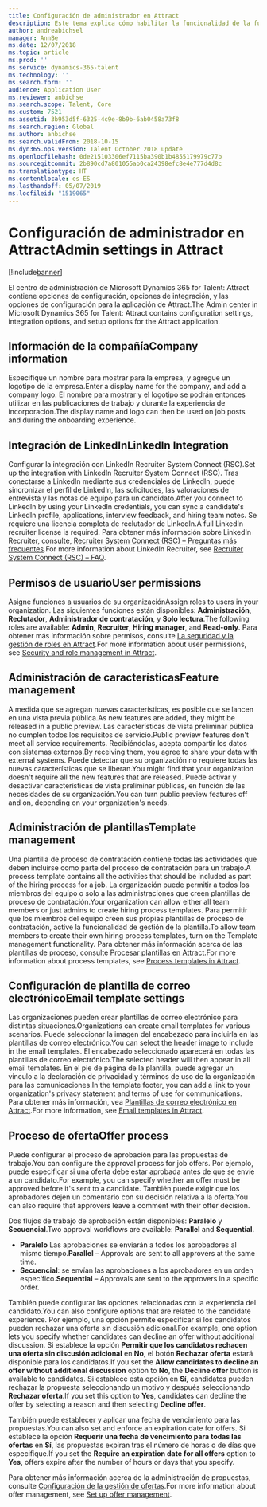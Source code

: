 ```yaml
---
title: Configuración de administrador en Attract
description: Este tema explica cómo habilitar la funcionalidad de la función para las organizaciones y los usuarios de Attract.
author: andreabichsel
manager: AnnBe
ms.date: 12/07/2018
ms.topic: article
ms.prod: ''
ms.service: dynamics-365-talent
ms.technology: ''
ms.search.form: ''
audience: Application User
ms.reviewer: anbichse
ms.search.scope: Talent, Core
ms.custom: 7521
ms.assetid: 3b953d5f-6325-4c9e-8b9b-6ab0458a73f8
ms.search.region: Global
ms.author: anbichse
ms.search.validFrom: 2018-10-15
ms.dyn365.ops.version: Talent October 2018 update
ms.openlocfilehash: 0de215103306ef7115ba390b1b4855179979c77b
ms.sourcegitcommit: 2b890cd7a801055ab0ca24398efc8e4e777d4d8c
ms.translationtype: HT
ms.contentlocale: es-ES
ms.lasthandoff: 05/07/2019
ms.locfileid: "1519065"
---
```

# <a name="admin-settings-in-attract"></a><span data-ttu-id="dc15d-103">Configuración de administrador en Attract</span><span class="sxs-lookup"><span data-stu-id="dc15d-103">Admin settings in Attract</span></span>
[!include[banner](../includes/banner.md)]

<span data-ttu-id="dc15d-104">El centro de administración de Microsoft Dynamics 365 for Talent: Attract contiene opciones de configuración, opciones de integración, y las opciones de configuración para la aplicación de Attract.</span><span class="sxs-lookup"><span data-stu-id="dc15d-104">The Admin center in Microsoft Dynamics 365 for Talent: Attract contains configuration settings, integration options, and setup options for the Attract application.</span></span>

## <a name="company-information"></a><span data-ttu-id="dc15d-105">Información de la compañía</span><span class="sxs-lookup"><span data-stu-id="dc15d-105">Company information</span></span>

<span data-ttu-id="dc15d-106">Especifique un nombre para mostrar para la empresa, y agregue un logotipo de la empresa.</span><span class="sxs-lookup"><span data-stu-id="dc15d-106">Enter a display name for the company, and add a company logo.</span></span> <span data-ttu-id="dc15d-107">El nombre para mostrar y el logotipo se podrán entonces utilizar en las publicaciones de trabajo y durante la experiencia de incorporación.</span><span class="sxs-lookup"><span data-stu-id="dc15d-107">The display name and logo can then be used on job posts and during the onboarding experience.</span></span>

## <a name="linkedin-integration"></a><span data-ttu-id="dc15d-108">Integración de LinkedIn</span><span class="sxs-lookup"><span data-stu-id="dc15d-108">LinkedIn Integration</span></span>

<span data-ttu-id="dc15d-109">Configurar la integración con LinkedIn Recruiter System Connect (RSC).</span><span class="sxs-lookup"><span data-stu-id="dc15d-109">Set up the integration with LinkedIn Recruiter System Connect (RSC).</span></span> <span data-ttu-id="dc15d-110">Tras conectarse a LinkedIn mediante sus credenciales de LinkedIn, puede sincronizar el perfil de LinkedIn, las solicitudes, las valoraciones de entrevista y las notas de equipo para un candidato.</span><span class="sxs-lookup"><span data-stu-id="dc15d-110">After you connect to LinkedIn by using your LinkedIn credentials, you can sync a candidate's LinkedIn profile, applications, interview feedback, and hiring team notes.</span></span> <span data-ttu-id="dc15d-111">Se requiere una licencia completa de reclutador de LinkedIn.</span><span class="sxs-lookup"><span data-stu-id="dc15d-111">A full LinkedIn recruiter license is required.</span></span> <span data-ttu-id="dc15d-112">Para obtener más información sobre LinkedIn Recruiter, consulte, [Recruiter System Connect (RSC) – Preguntas más frecuentes](https://www.linkedin.com/help/recruiter/answer/90483).</span><span class="sxs-lookup"><span data-stu-id="dc15d-112">For more information about LinkedIn Recruiter, see [Recruiter System Connect (RSC) – FAQ](https://www.linkedin.com/help/recruiter/answer/90483).</span></span>

## <a name="user-permissions"></a><span data-ttu-id="dc15d-113">Permisos de usuario</span><span class="sxs-lookup"><span data-stu-id="dc15d-113">User permissions</span></span>

<span data-ttu-id="dc15d-114">Asigne funciones a usuarios de su organización</span><span class="sxs-lookup"><span data-stu-id="dc15d-114">Assign roles to users in your organization.</span></span> <span data-ttu-id="dc15d-115">Las siguientes funciones están disponibles: **Administración**, **Reclutador**, **Administrador de contratación**, y **Solo lectura**.</span><span class="sxs-lookup"><span data-stu-id="dc15d-115">The following roles are available: **Admin**, **Recruiter**, **Hiring manager**, and **Read-only**.</span></span> <span data-ttu-id="dc15d-116">Para obtener más información sobre permisos, consulte [La seguridad y la gestión de roles en Attract](./security-attract.md).</span><span class="sxs-lookup"><span data-stu-id="dc15d-116">For more information about user permissions, see [Security and role management in Attract](./security-attract.md).</span></span>

## <a name="feature-management"></a><span data-ttu-id="dc15d-117">Administración de características</span><span class="sxs-lookup"><span data-stu-id="dc15d-117">Feature management</span></span>

<span data-ttu-id="dc15d-118">A medida que se agregan nuevas características, es posible que se lancen en una vista previa pública.</span><span class="sxs-lookup"><span data-stu-id="dc15d-118">As new features are added, they might be released in a public preview.</span></span> <span data-ttu-id="dc15d-119">Las características de vista preliminar pública no cumplen todos los requisitos de servicio.</span><span class="sxs-lookup"><span data-stu-id="dc15d-119">Public preview features don't meet all service requirements.</span></span> <span data-ttu-id="dc15d-120">Recibiéndolas, acepta compartir los datos con sistemas externos.</span><span class="sxs-lookup"><span data-stu-id="dc15d-120">By receiving them, you agree to share your data with external systems.</span></span> <span data-ttu-id="dc15d-121">Puede detectar que su organización no requiere todas las nuevas características que se liberan.</span><span class="sxs-lookup"><span data-stu-id="dc15d-121">You might find that your organization doesn't require all the new features that are released.</span></span> <span data-ttu-id="dc15d-122">Puede activar y desactivar características de vista preliminar públicas, en función de las necesidades de su organización.</span><span class="sxs-lookup"><span data-stu-id="dc15d-122">You can turn public preview features off and on, depending on your organization's needs.</span></span>

## <a name="template-management"></a><span data-ttu-id="dc15d-123">Administración de plantillas</span><span class="sxs-lookup"><span data-stu-id="dc15d-123">Template management</span></span>

<span data-ttu-id="dc15d-124">Una plantilla de proceso de contratación contiene todas las actividades que deben incluirse como parte del proceso de contratación para un trabajo.</span><span class="sxs-lookup"><span data-stu-id="dc15d-124">A process template contains all the activities that should be included as part of the hiring process for a job.</span></span> <span data-ttu-id="dc15d-125">La organización puede permitir a todos los miembros del equipo o solo a las administraciones que creen plantillas de proceso de contratación.</span><span class="sxs-lookup"><span data-stu-id="dc15d-125">Your organization can allow either all team members or just admins to create hiring process templates.</span></span> <span data-ttu-id="dc15d-126">Para permitir que los miembros del equipo creen sus propias plantillas de proceso de contratación, active la funcionalidad de gestión de la plantilla.</span><span class="sxs-lookup"><span data-stu-id="dc15d-126">To allow team members to create their own hiring process templates, turn on the Template management functionality.</span></span> <span data-ttu-id="dc15d-127">Para obtener más información acerca de las plantillas de proceso, consulte [Procesar plantillas en Attract](./process-templates-attract.md).</span><span class="sxs-lookup"><span data-stu-id="dc15d-127">For more information about process templates, see [Process templates in Attract](./process-templates-attract.md).</span></span>

## <a name="email-template-settings"></a><span data-ttu-id="dc15d-128">Configuración de plantilla de correo electrónico</span><span class="sxs-lookup"><span data-stu-id="dc15d-128">Email template settings</span></span>

<span data-ttu-id="dc15d-129">Las organizaciones pueden crear plantillas de correo electrónico para distintas situaciones.</span><span class="sxs-lookup"><span data-stu-id="dc15d-129">Organizations can create email templates for various scenarios.</span></span> <span data-ttu-id="dc15d-130">Puede seleccionar la imagen del encabezado para incluirla en las plantillas de correo electrónico.</span><span class="sxs-lookup"><span data-stu-id="dc15d-130">You can select the header image to include in the email templates.</span></span> <span data-ttu-id="dc15d-131">El encabezado seleccionado aparecerá en todas las plantillas de correo electrónico.</span><span class="sxs-lookup"><span data-stu-id="dc15d-131">The selected header will then appear in all email templates.</span></span> <span data-ttu-id="dc15d-132">En el pie de página de la plantilla, puede agregar un vínculo a la declaración de privacidad y términos de uso de la organización para las comunicaciones.</span><span class="sxs-lookup"><span data-stu-id="dc15d-132">In the template footer, you can add a link to your organization's privacy statement and terms of use for communications.</span></span> <span data-ttu-id="dc15d-133">Para obtener más información, vea [Plantillas de correo electrónico en Attract](./email-templates.md).</span><span class="sxs-lookup"><span data-stu-id="dc15d-133">For more information, see [Email templates in Attract](./email-templates.md).</span></span>

## <a name="offer-process"></a><span data-ttu-id="dc15d-134">Proceso de oferta</span><span class="sxs-lookup"><span data-stu-id="dc15d-134">Offer process</span></span>

<span data-ttu-id="dc15d-135">Puede configurar el proceso de aprobación para las propuestas de trabajo.</span><span class="sxs-lookup"><span data-stu-id="dc15d-135">You can configure the approval process for job offers.</span></span> <span data-ttu-id="dc15d-136">Por ejemplo, puede especificar si una oferta debe estar aprobada antes de que se envíe a un candidato.</span><span class="sxs-lookup"><span data-stu-id="dc15d-136">For example, you can specify whether an offer must be approved before it's sent to a candidate.</span></span> <span data-ttu-id="dc15d-137">También puede exigir que los aprobadores dejen un comentario con su decisión relativa a la oferta.</span><span class="sxs-lookup"><span data-stu-id="dc15d-137">You can also require that approvers leave a comment with their offer decision.</span></span>

<span data-ttu-id="dc15d-138">Dos flujos de trabajo de aprobación están disponibles: **Paralelo** y **Secuencial**.</span><span class="sxs-lookup"><span data-stu-id="dc15d-138">Two approval workflows are available: **Parallel** and **Sequential**.</span></span>

- <span data-ttu-id="dc15d-139">**Paralelo** Las aprobaciones se enviarán a todos los aprobadores al mismo tiempo.</span><span class="sxs-lookup"><span data-stu-id="dc15d-139">**Parallel** – Approvals are sent to all approvers at the same time.</span></span>
- <span data-ttu-id="dc15d-140">**Secuencial**: se envían las aprobaciones a los aprobadores en un orden específico.</span><span class="sxs-lookup"><span data-stu-id="dc15d-140">**Sequential** – Approvals are sent to the approvers in a specific order.</span></span>

<span data-ttu-id="dc15d-141">También puede configurar las opciones relacionadas con la experiencia del candidato.</span><span class="sxs-lookup"><span data-stu-id="dc15d-141">You can also configure options that are related to the candidate experience.</span></span> <span data-ttu-id="dc15d-142">Por ejemplo, una opción permite especificar si los candidatos pueden rechazar una oferta sin discusión adicional.</span><span class="sxs-lookup"><span data-stu-id="dc15d-142">For example, one option lets you specify whether candidates can decline an offer without additional discussion.</span></span> <span data-ttu-id="dc15d-143">Si establece la opción **Permitir que los candidatos rechacen una oferta sin discusión adicional** en **No**, el botón **Rechazar oferta** estará disponible para los candidatos.</span><span class="sxs-lookup"><span data-stu-id="dc15d-143">If you set the **Allow candidates to decline an offer without additional discussion** option to **No**, the **Decline offer** button is available to candidates.</span></span> <span data-ttu-id="dc15d-144">Si establece esta opción en **Sí**, candidatos pueden rechazar la propuesta seleccionando un motivo y después seleccionando **Rechazar oferta**.</span><span class="sxs-lookup"><span data-stu-id="dc15d-144">If you set this option to **Yes**, candidates can decline the offer by selecting a reason and then selecting **Decline offer**.</span></span>

<span data-ttu-id="dc15d-145">También puede establecer y aplicar una fecha de vencimiento para las propuestas.</span><span class="sxs-lookup"><span data-stu-id="dc15d-145">You can also set and enforce an expiration date for offers.</span></span> <span data-ttu-id="dc15d-146">Si establece la opción **Requerir una fecha de vencimiento para todas las ofertas** en **Sí**, las propuestas expiran tras el número de horas o de días que especifique.</span><span class="sxs-lookup"><span data-stu-id="dc15d-146">If you set the **Require an expiration date for all offers** option to **Yes**, offers expire after the number of hours or days that you specify.</span></span>

<span data-ttu-id="dc15d-147">Para obtener más información acerca de la administración de propuestas, consulte [Configuración de la gestión de ofertas](./offer-setup.md).</span><span class="sxs-lookup"><span data-stu-id="dc15d-147">For more information about offer management, see [Set up offer management](./offer-setup.md).</span></span>
